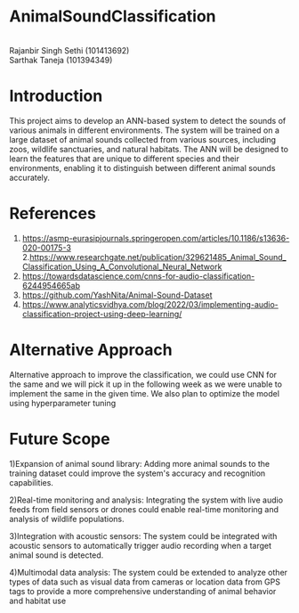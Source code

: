 # AnimalSoundClassification

<br> Rajanbir Singh Sethi (101413692)
<br> Sarthak Taneja (101394349)

# Introduction

This project aims to develop an ANN-based system to detect the sounds of various animals in different environments. The system will be trained on a large dataset of animal sounds collected from various sources, including zoos, wildlife sanctuaries, and natural habitats. The ANN will be designed to learn the features that are unique to different species and their environments, enabling it to distinguish between different animal sounds accurately.

# References
1. https://asmp-eurasipjournals.springeropen.com/articles/10.1186/s13636-020-00175-3
2.https://www.researchgate.net/publication/329621485_Animal_Sound_Classification_Using_A_Convolutional_Neural_Network 
3. https://towardsdatascience.com/cnns-for-audio-classification-6244954665ab
4. https://github.com/YashNita/Animal-Sound-Dataset 
5. https://www.analyticsvidhya.com/blog/2022/03/implementing-audio-classification-project-using-deep-learning/

# Alternative Approach
Alternative approach to improve the classification, we could use CNN for the same and we will pick it up in the following week as we were unable to implement the same in the given time.
We also plan to optimize the model using hyperparameter tuning

# Future Scope
1)Expansion of animal sound library: Adding more animal sounds to the training dataset could improve the system's accuracy and recognition capabilities.

2)Real-time monitoring and analysis: Integrating the system with live audio feeds from field sensors or drones could enable real-time monitoring and analysis of wildlife populations.

3)Integration with acoustic sensors: The system could be integrated with acoustic sensors to automatically trigger audio recording when a target animal sound is detected.

4)Multimodal data analysis: The system could be extended to analyze other types of data such as visual data from cameras or location data from GPS tags to provide a more comprehensive understanding of animal behavior and habitat use
